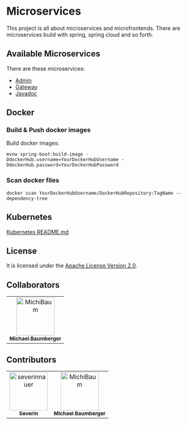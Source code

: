 # Microservices
This project is all about microservices and microfrontends.
There are microservices build with spring, spring cloud and so forth.

## Available Microservices
There are these microservices:
- [Admin](./admin/README.md)
- [Gateway](./gateway/README.md)
- [Javadoc](./javadoc/README.md)

## Docker

### Build & Push docker images
Build docker images:

    mvnw spring-boot:build-image -DdockerHub.username=YourDockerHubUsername -DdockerHub.password=YourDockerHubPassword

### Scan docker files

    docker scan YourDockerHubUsername/DockerHubRepository:TagName --dependency-tree

## Kubernetes

[Kubernetes README.md](./k8s/README.md)

## License
It is licensed under the [Apache License Version 2.0](LICENSE).

## Collaborators

<!-- readme: collaborators -start --> 
<table>
<tr>
    <td align="center">
        <a href="https://github.com/MichiBaum">
            <img src="https://avatars.githubusercontent.com/u/36712219?v=4" width="100;" alt="MichiBaum"/>
            <br />
            <sub><b>Michael Baumberger</b></sub>
        </a>
    </td></tr>
</table>
<!-- readme: collaborators -end -->

## Contributors

<!-- readme: SeverinNauer,contributors -start --> 
<table>
<tr>
    <td align="center">
        <a href="https://github.com/severinnauer">
            <img src="https://avatars.githubusercontent.com/u/43473975?v=4" width="100;" alt="severinnauer"/>
            <br />
            <sub><b>Severin</b></sub>
        </a>
    </td>
    <td align="center">
        <a href="https://github.com/MichiBaum">
            <img src="https://avatars.githubusercontent.com/u/36712219?v=4" width="100;" alt="MichiBaum"/>
            <br />
            <sub><b>Michael Baumberger</b></sub>
        </a>
    </td></tr>
</table>
<!-- readme: SeverinNauer,contributors -end -->
